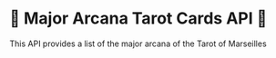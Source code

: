 # :crystal_ball: ​Major Arcana Tarot Cards API :flower_playing_cards:

This API provides a list of the major arcana of the Tarot of Marseilles